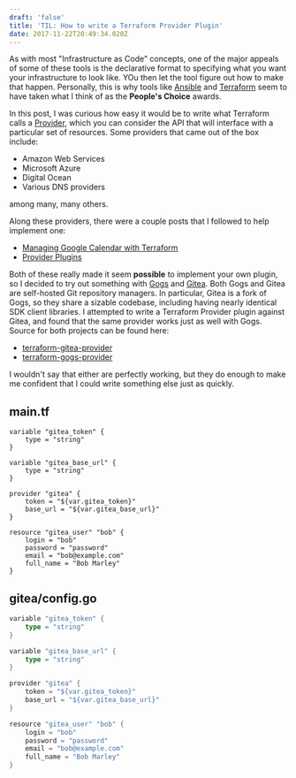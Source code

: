 ```yaml
---
draft: 'false'
title: 'TIL: How to write a Terraform Provider Plugin'
date: 2017-11-22T20:49:34.020Z
---
```

As with most "Infrastructure as Code" concepts, one of the major appeals of some of these tools is the declarative format to specifying what you want your infrastructure to look like.  YOu then let the tool figure out how to make that happen.  Personally, this is why tools like [Ansible](https://ansible.com/) and [Terraform](https://terraform.io) seem to have taken what I think of as the **People's Choice** awards.

In this post, I was curious how easy it would be to write what Terraform calls a [Provider](https://www.terraform.io/docs/providers/index.html), which you can consider the API that will interface with a particular set of resources.  Some providers that came out of the box include:

* Amazon Web Services
* Microsoft Azure
* Digital Ocean
* Various DNS providers

among many, many others.

Along these providers, there were a couple posts that I followed to help implement one:

* [Managing Google Calendar with Terraform](https://www.hashicorp.com/blog/managing-google-calendar-with-terraform)
* [Provider Plugins](https://www.terraform.io/docs/plugins/provider.html)

Both of these really made it seem **possible** to implement your own plugin, so I decided to try out something with [Gogs](https://gogs.io) and [Gitea](https://gitea.io).  Both Gogs and Gitea are self-hosted Git repository managers.  In particular, Gitea is a fork of Gogs, so they share a sizable codebase, including having nearly identical SDK client libraries.  I attempted to write a Terraform Provider plugin against Gitea, and found that the same provider works just as well with Gogs.  Source for both projects can be found here:

* [terraform-gitea-provider](https://github.com/klauern/terraform-gitea-provider)
* [terraform-gogs-provider](https://github.com/klauern/terraform-gogs-provider)

I wouldn't say that either are perfectly working, but they do enough to make me confident that I could write something else just as quickly.

## main.tf

<!--StartFragment-->

```hcl
variable "gitea_token" {
    type = "string"
}

variable "gitea_base_url" {
    type = "string"
}

provider "gitea" {
    token = "${var.gitea_token}"
    base_url = "${var.gitea_base_url}"
}

resource "gitea_user" "bob" {
    login = "bob"
    password = "password"
    email = "bob@example.com"
    full_name = "Bob Marley"
}
```

<!--EndFragment-->

## gitea/config.go

<!--StartFragment-->

```go
variable "gitea_token" {
    type = "string"
}

variable "gitea_base_url" {
    type = "string"
}

provider "gitea" {
    token = "${var.gitea_token}"
    base_url = "${var.gitea_base_url}"
}

resource "gitea_user" "bob" {
    login = "bob"
    password = "password"
    email = "bob@example.com"
    full_name = "Bob Marley"
}
```

<!--EndFragment-->
